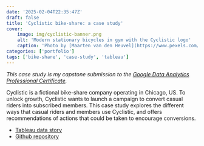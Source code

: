 ```yaml
---
date: '2025-02-04T22:35:47Z'
draft: false
title: 'Cyclistic bike-share: a case study'
cover:
    image: img/cyclistic-banner.png
    alt: 'Modern stationary bicycles in gym with the Cyclistic logo'
    caption: 'Photo by [Maarten van den Heuvel](https://www.pexels.com/photo/modern-stationary-bicycles-in-gym-4254902/)'
categories: ['portfolio']
tags: ['bike-share', 'case-study', 'tableau']
---
```


*This case study is my capstone submission to the [Google Data Analytics Professional Certificate](https://www.coursera.org/professional-certificates/google-data-analytics).*

Cyclistic is a fictional bike-share company operating in Chicago, US. To unlock growth, Cyclistic wants to launch a campaign to convert casual riders into subscribed members. This case study explores the different ways that casual riders and members use Cyclistic, and offers recommendations of actions that could be taken to encourage conversions.

- [Tableau data story](https://public.tableau.com/views/CyclisticBikeShare_17374793232980/CaseStudy?:language=en-GB&:sid=&:redirect=auth&:display_count=n&:origin=viz_share_link)
- [Github repository](https://github.com/clarelgibson/cyclistic-bike-share)